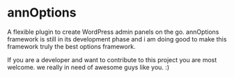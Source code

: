 # annOptions
A flexible plugin to create WordPress admin panels on the go.
annOptions framework is still in its development phase and i am doing good to make this framework truly the best options framework.

If you are a developer and want to contribute to this project you are most welcome. 
we really in need of awesome guys like you. :)
